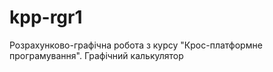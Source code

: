 # kpp-rgr1

Розрахунково-графічна робота з курсу "Крос-платформне програмування". Графічний калькулятор
